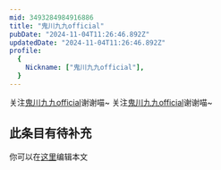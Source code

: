 ```yaml
---
mid: 3493284984916886
title: "鬼川九九official"
pubDate: "2024-11-04T11:26:46.892Z"
updatedDate: "2024-11-04T11:26:46.892Z"
profile:
  {
    Nickname: ["鬼川九九official"],
  }
---
```


关注[鬼川九九official](https://space.bilibili.com/3493284984916886)谢谢喵~ 关注[鬼川九九official](https://space.bilibili.com/3493284984916886)谢谢喵~

## 此条目有待补充
你可以在[这里](https://github.com/Yuhanawa/VTuber.ICU/edit/master/src/content/v/鬼川九九official/index.md)编辑本文
